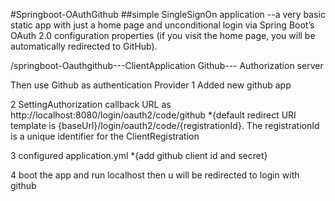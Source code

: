 #Springboot-OAuthGithub 
##simple SingleSignOn application
--a very basic static app with just a home page and unconditional login via Spring Boot’s OAuth 2.0 configuration properties (if you visit the home page, you will be automatically redirected to GitHub).

/springboot-Oauthgithub---ClientApplication
Github--- Authorization server


Then use Github as authentication Provider
1 Added new github app

2 SettingAuthorization callback URL as http://localhost:8080/login/oauth2/code/github
	*{default redirect URI template is {baseUrl}/login/oauth2/code/{registrationId}. The registrationId is a 	unique identifier for the ClientRegistration

3 configured application.yml
	*{add github client id and secret}
	
4 boot the app and run localhost then u will be redirected to login with github